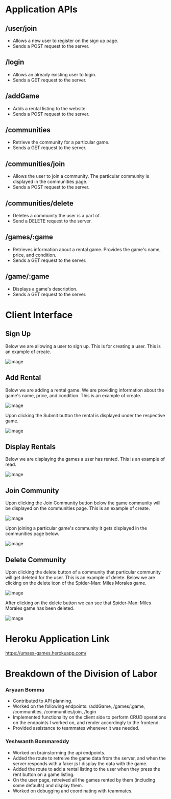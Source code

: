 # Application APIs

## /user/join

* Allows a new user to register on the sign up page. 
* Sends a POST request to the server. 

## /login

* Allows an already existing user to login. 
* Sends a GET request to the server. 
 
## /addGame

* Adds a rental listing to the website. 
* Sends a POST request to the server. 

## /communities

* Retrieve the community for a particular game.
* Sends a GET request to the server. 

## /communities/join

* Allows the user to join a community. The particular community is displayed in the communities page.
* Sends a POST request to the server. 

## /communities/delete

* Deletes a community the user is a part of.
* Send a DELETE request to the server. 

## /games/:game

* Retrieves information about a rental game. Provides the game's name, price, and condition. 
* Sends a GET request to the server. 

## /game/:game

* Displays a game's description. 
* Sends a GET request to the server. 

# Client Interface

## Sign Up 

Below we are allowing a user to sign up. This is for creating a user. This is an example of create. 

![image](https://user-images.githubusercontent.com/56751146/164364276-a0ded937-828c-4ced-a743-97b31003d487.png)


## Add Rental

Below we are adding a rental game. We are providing information about the game's name, price, and condition. This is an example of create.  

![image](https://user-images.githubusercontent.com/56751146/164360649-3f1032d7-eeaf-4171-a101-376a43b88af5.png)

Upon clicking the Submit button the rental is displayed under the respective game. 

![image](https://user-images.githubusercontent.com/56751146/164361305-35392507-b72b-4b5c-937b-f97f659fd19b.png)

## Display Rentals

Below we are displaying the games a user has rented. This is an example of read. 

![image](https://user-images.githubusercontent.com/56751146/164364775-c23ee5fe-339f-4405-89b9-8e7014596188.png)


## Join Community

Upon clicking the Join Community button below the game community will be displayed on the communities page. This is an example of create.   

![image](https://user-images.githubusercontent.com/56751146/164362262-0e594cb2-19ad-4276-b126-c5939e2f6ffa.png)

Upon joining a particular game's community it gets displayed in the communities page below. 

![image](https://user-images.githubusercontent.com/56751146/164362610-732c377b-6c9e-4e79-a9d2-e27309bda750.png)

## Delete Community 

Upon clicking the delete button of a community that particular community will get deleted for the user. This is an example of delete. 
Below we are clicking on the delete icon of the Spider-Man: Miles Morales game. 

![image](https://user-images.githubusercontent.com/56751146/164362951-12b7dfbf-2d1e-4a4e-bc03-f481e02726a7.png)

After clicking on the delete button we can see that Spider-Man: Miles Morales game has been deleted. 

![image](https://user-images.githubusercontent.com/56751146/164363344-d4a1cdde-e2c3-418a-a7ac-ffaa278bbb1e.png)

# Heroku Application Link 

https://umass-games.herokuapp.com/

# Breakdown of the Division of Labor 

### Aryaan Bomma 

* Contributed to API planning.
* Worked on the following endpoints: /addGame, /games/:game, /communities, /communities/join, /login 
* Implemented functionality on the client side to perform CRUD operations on the endpoints I worked on, and render accordingly to the frontend. 
* Provided assistance to teammates whenever it was needed.

### Yeshwanth Bommareddy 

* Worked on brainstorming the api endpoints. 
* Added the route to retreive the game data from the server, and when the server responds with a faker js I display the data with the game. 
* Added the route to add a rental listing to the user when they press the rent button on a game listing.
* On the user page, retreived all the games rented by them (including some defaults) and display them.
* Worked on debugging and coordinating with teammates.









